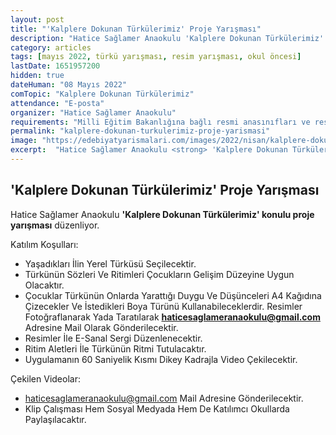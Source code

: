 ```yaml
---
layout: post
title: "'Kalplere Dokunan Türkülerimiz' Proje Yarışması"
description: "Hatice Sağlamer Anaokulu 'Kalplere Dokunan Türkülerimiz' konulu proje yarışması düzenliyor."
category: articles
tags: [mayıs 2022, türkü yarışması, resim yarışması, okul öncesi]
lastDate: 1651957200
hidden: true
dateHuman: "08 Mayıs 2022"
comTopic: "Kalplere Dokunan Türkülerimiz"
attendance: "E-posta"
organizer: "Hatice Sağlamer Anaokulu"
requirements: "Milli Eğitim Bakanlığına bağlı resmi anasınıfları ve resmi bağımsız anaokulları, özel anasınıfları/anaokulları öğrencileri katılabilir."
permalink: "kalplere-dokunan-turkulerimiz-proje-yarismasi"
image: "https://edebiyatyarismalari.com/images/2022/nisan/kalplere-dokunan-turkulerimiz-proje-yarismasi.jpg"
excerpt:  "Hatice Sağlamer Anaokulu <strong> 'Kalplere Dokunan Türkülerimiz' konulu proje yarışması </strong> düzenliyor."
---
```


## 'Kalplere Dokunan Türkülerimiz' Proje Yarışması
Hatice Sağlamer Anaokulu **'Kalplere Dokunan Türkülerimiz' konulu proje yarışması** düzenliyor.

Katılım Koşulları:
- Yaşadıkları İlin Yerel Türküsü Seçilecektir.
- Türkünün Sözleri Ve Ritimleri Çocukların Gelişim Düzeyine Uygun Olacaktır.
- Çocuklar Türkünün Onlarda Yarattığı Duygu Ve Düşünceleri A4 Kağıdına Çizecekler Ve İstedikleri Boya Türünü Kullanabileceklerdir. Resimler Fotoğraflanarak Yada Taratılarak **haticesaglameranaokulu@gmail.com** Adresine Mail Olarak Gönderilecektir.
- Resimler İle E-Sanal Sergi Düzenlenecektir.
- Ritim Aletleri İle Türkünün Ritmi Tutulacaktır.
- Uygulamanın 60 Saniyelik Kısmı Dikey Kadrajla Video Çekilecektir.

Çekilen Videolar:
- haticesaglameranaokulu@gmail.com Mail Adresine Gönderilecektir.
- Klip Çalışması Hem Sosyal Medyada Hem De Katılımcı Okullarda Paylaşılacaktır.
